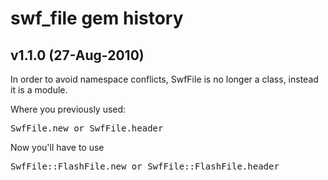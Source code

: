 # swf_file gem history

## v1.1.0 (27-Aug-2010)

In order to avoid namespace conflicts, SwfFile is no longer a class, instead it is a module.

Where you previously used:

<pre>SwfFile.new or SwfFile.header</pre>

Now you'll have to use

<pre>SwfFile::FlashFile.new or SwfFile::FlashFile.header</pre>